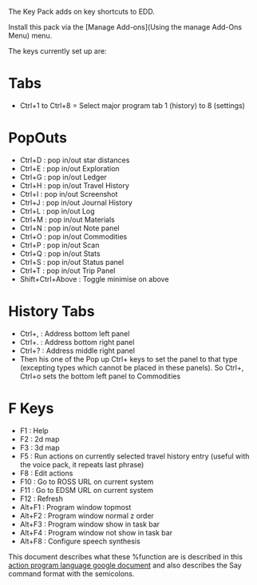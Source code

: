 The Key Pack adds on key shortcuts to EDD.

Install this pack via the [Manage Add-ons](Using the manage Add-Ons Menu) menu.

The keys currently set up are:

# Tabs
* Ctrl+1 to Ctrl+8 = Select major program tab 1 (history) to 8 (settings)

# PopOuts
* Ctrl+D : pop in/out star distances
* Ctrl+E : pop in/out Exploration
* Ctrl+G : pop in/out Ledger
* Ctrl+H : pop in/out Travel History
* Ctrl+I : pop in/out Screenshot
* Ctrl+J : pop in/out Journal History
* Ctrl+L : pop in/out Log
* Ctrl+M : pop in/out Materials
* Ctrl+N : pop in/out Note panel
* Ctrl+O : pop in/out Commodities
* Ctrl+P : pop in/out Scan
* Ctrl+Q : pop in/out Stats
* Ctrl+S : pop in/out Status panel
* Ctrl+T : pop in/out Trip Panel
* Shift+Ctrl+Above : Toggle minimise on above

# History Tabs
* Ctrl+, : Address bottom left panel
* Ctrl+. : Address bottom right panel
* Ctrl+? : Address middle right panel
* Then his one of the Pop up Ctrl+ keys to set the panel to that type (excepting types which cannot be placed in these panels).  So Ctrl+, Ctrl+o sets the bottom left panel to Commodities

# F Keys
* F1 : Help
* F2 : 2d map
* F3 : 3d map
* F5 : Run actions on currently selected travel history entry (useful with the voice pack, it repeats last phrase)
* F8 : Edit actions
* F10 : Go to ROSS URL on current system
* F11 : Go to EDSM URL on current system
* F12 : Refresh 
* Alt+F1 : Program window topmost
* Alt+F2 : Program window normal z order
* Alt+F3 : Program window show in task bar
* Alt+F4 : Program window not show in task bar
* Alt+F8 : Configure speech synthesis




This document describes what these %function are is described in this [action program language google document](https://docs.google.com/document/d/1M7ODl9Z68vzKCRFXKD2be3l3747G_rgzM1TnaXOiR0w/edit?usp=sharing) and also describes the Say command format with the semicolons.